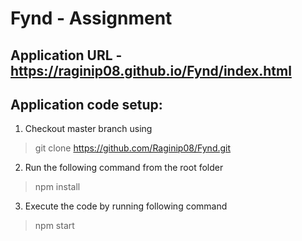 # Fynd - Assignment

## Application URL - https://raginip08.github.io/Fynd/index.html

## Application code setup:
1. Checkout master branch using 
> git clone https://github.com/Raginip08/Fynd.git
2. Run the following command from the root folder
> npm install
3. Execute the code by running following command 
> npm start
